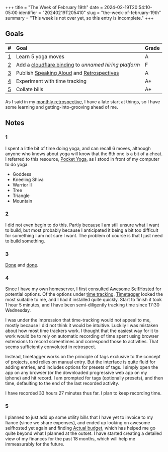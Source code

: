 +++
title =       "The Week of February 19th"
date =        2024-02-19T20:54:10-05:00
identifier =  "20240219T205410"
slug =        "the-week-of-february-19th"
summary = "This week is not over yet, so this entry is incomplete."
+++

## Goals
| #       | Goal                                                                                                                                                                                      | Grade |
|:--------|:------------------------------------------------------------------------------------------------------------------------------------------------------------------------------------------|:------|
| [1](#1) | Learn 5 yoga moves                                                                                                                                                                        |     A |
| [2](#2) | Add a [cloudflare binding](https://developers.cloudflare.com/pages/framework-guides/deploy-a-remix-site/#create-and-add-a-binding-to-your-remix-application) to *unnamed hiring platform* |     F |
| [3](#3) | Publish [Speaking Aloud](/blog/speaking-aloud) and [Retrospectives](/retrospectives)                                                                                                      |     A |
| [4](#4) | Experiment with time tracking                                                                                                                                                             |    A+ |
| [5](#5) | Collate bills                                                                                                                                                                             |    A+ |

As I said in my [monthly retrospective](/retrospectives/february-2024), I have a late start at things, so I have some learning and getting-into-grooving ahead of me.

## Notes
### 1
I spent a little bit of time doing yoga, and can recall 6 moves, although anyone who knows about yoga will know that the 6th one is a bit of a cheat. I referred to this resource, [Pocket Yoga](https://www.pocketyoga.com/pose/), as I stood in front of my computer to do yoga.
 - Goddess
 - Kneeling Shiva
 - Warrior II
 - Tree
 - Triangle
 - Mountain

### 2
I did not even begin to do this. Partly because I am still unsure what I want to build, but most probably because I anticipated it being a bit too difficult for something I am not sure I want. The problem of course is that I just need to build something.

### 3
[Done](/blog/speaking-aloud) and [done](/retrospectives).

### 4
Since I have my own homeserver, I first consulted [Awesome SelfHosted](https://github.com/awesome-selfhosted/awesome-selfhosted) for potential options. Of the options under [time tracking](https://github.com/awesome-selfhosted/awesome-selfhosted?tab=readme-ov-file#time-tracking), [Timetagger](https://timetagger.app/) looked the most suitable to me, and I had it installed quite quickly. Start to finish it took 1 hour 5 minutes, and I have been semi-diligently tracking time since 17:30 Wednesday.

I was under the impression that time-tracking would not appeal to me, mostly because I did not think it would be intuitive. Luckily I was mistaken about how most time trackers work. I thought that the easiest way for it to work would be to rely on automatic recording of time spent using browser extensions to record screentimes and correspond those to activities. That seems sufficiently convoluted in retrospect.

Instead, timetagger works on the principle of tags exclusive to the concept of projects, and relies on manual entry. But the interface is quite fluid for adding entries, and includes options for presets of tags. I simply open the app on any browser (or the downloaded progressive web app on my iphone) and hit record. I am prompted for tags (optionally presets), and then time, defaulting to the end of the last recorded activity.

I have recorded 33 hours 27 minutes thus far. I plan to keep recording time.

### 5
I planned to just add up some utility bills that I have yet to invoice to my fiance (since we share expenses), and ended up looking on awesome selfhosted yet again and finding [Actual budget](https://actualbudget.com/), which has helped me go quite beyond what I planned at the outset. I have started creating a detailed view of my finances for the past 18 months, which will help me immeasurably for the future. 
